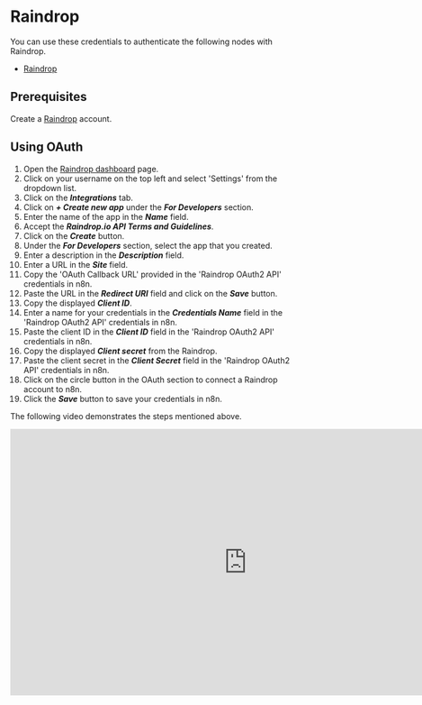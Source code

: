 # Raindrop

You can use these credentials to authenticate the following nodes with Raindrop.
- [Raindrop](/workflow/integrations/nodes/n8n-nodes-base.raindrop/)

## Prerequisites

Create a [Raindrop](https://raindrop.io/) account.

## Using OAuth

<!-- !!! tip ⛅️ Note for n8n.cloud users
    You'll only need to enter the Credentials Name and click on the circle button in the OAuth section to connect your Raindrop account to n8n.
 -->

1. Open the [Raindrop dashboard](https://app.raindrop.io/my/0) page.
2. Click on your username on the top left and select 'Settings' from the dropdown list.
3. Click on the ***Integrations*** tab.
4. Click on ***+ Create new app*** under the ***For Developers*** section.
5. Enter the name of the app in the ***Name*** field.
6. Accept the ***Raindrop.io API Terms and Guidelines***.
7. Click on the ***Create*** button.
8. Under the ***For Developers*** section, select the app that you created.
9. Enter a description in the ***Description*** field.
10. Enter a URL in the ***Site*** field.
11. Copy the 'OAuth Callback URL' provided in the 'Raindrop OAuth2 API' credentials in n8n.
12. Paste the URL in the ***Redirect URI*** field and click on the ***Save*** button.
13. Copy the displayed ***Client ID***.
14. Enter a name for your credentials in the ***Credentials Name*** field in the 'Raindrop OAuth2 API' credentials in n8n.
15. Paste the client ID in the ***Client ID*** field in the 'Raindrop OAuth2 API' credentials in n8n.
16. Copy the displayed ***Client secret*** from the Raindrop.
17. Paste the client secret in the ***Client Secret*** field in the 'Raindrop OAuth2 API' credentials in n8n.
18. Click on the circle button in the OAuth section to connect a Raindrop account to n8n.
19. Click the ***Save*** button to save your credentials in n8n.

The following video demonstrates the steps mentioned above.

<div class="video-container">
<iframe width="840" height="472.5" src="https://www.youtube.com/embed/O-8Idq2WCu0" frameborder="0" allow="accelerometer; autoplay; clipboard-write; encrypted-media; gyroscope; picture-in-picture" allowfullscreen></iframe>
</div>
